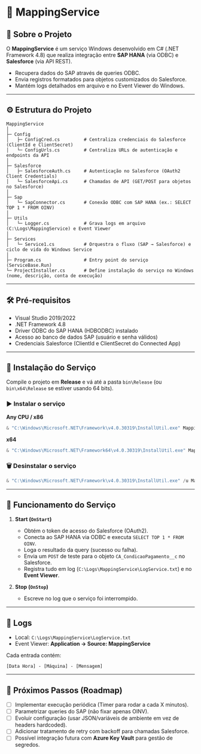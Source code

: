 # 📄 MappingService

## 🚀 Sobre o Projeto
O **MappingService** é um serviço Windows desenvolvido em C# (.NET Framework 4.8) que realiza integração entre **SAP HANA** (via ODBC) e **Salesforce** (via API REST).  

- Recupera dados do SAP através de queries ODBC.  
- Envia registros formatados para objetos customizados do Salesforce.  
- Mantém logs detalhados em arquivo e no Event Viewer do Windows.  

---

## ⚙️ Estrutura do Projeto

```text
MappingService
│
├─ Config
│   ├─ ConfigCred.cs         # Centraliza credenciais do Salesforce (ClientId e ClientSecret)
│   └─ ConfigUrls.cs         # Centraliza URLs de autenticação e endpoints da API
│
├─ Salesforce
│   ├─ SalesforceAuth.cs     # Autenticação no Salesforce (OAuth2 Client Credentials)
│   └─ SalesforceApi.cs      # Chamadas de API (GET/POST para objetos no Salesforce)
│
├─ Sap
│   └─ SapConnector.cs       # Conexão ODBC com SAP HANA (ex.: SELECT TOP 1 * FROM OINV)
│
├─ Utils
│   └─ Logger.cs             # Grava logs em arquivo (C:\Logs\MappingService) e Event Viewer
│
├─ Services
│   └─ Service1.cs           # Orquestra o fluxo (SAP → Salesforce) e ciclo de vida do Windows Service
│
├─ Program.cs                # Entry point do serviço (ServiceBase.Run)
└─ ProjectInstaller.cs       # Define instalação do serviço no Windows (nome, descrição, conta de execução)
```

---

## 🛠️ Pré-requisitos

- Visual Studio 2019/2022  
- .NET Framework 4.8  
- Driver ODBC do SAP HANA (HDBODBC) instalado  
- Acesso ao banco de dados SAP (usuário e senha válidos)  
- Credenciais Salesforce (ClientId e ClientSecret do Connected App)  

---

## 🔧 Instalação do Serviço

Compile o projeto em **Release** e vá até a pasta `bin\Release` (ou `bin\x64\Release` se estiver usando 64 bits).  

### ▶️ Instalar o serviço
**Any CPU / x86**
```powershell
& "C:\Windows\Microsoft.NET\Framework\v4.0.30319\InstallUtil.exe" MappingService.exe
```

**x64**
```powershell
& "C:\Windows\Microsoft.NET\Framework64\v4.0.30319\InstallUtil.exe" MappingService.exe
```

### 🗑️ Desinstalar o serviço
```powershell
& "C:\Windows\Microsoft.NET\Framework\v4.0.30319\InstallUtil.exe" /u MappingService.exe
```

---

## 📌 Funcionamento do Serviço

1. **Start (`OnStart`)**
   - Obtém o token de acesso do Salesforce (OAuth2).  
   - Conecta ao SAP HANA via ODBC e executa `SELECT TOP 1 * FROM OINV`.  
   - Loga o resultado da query (sucesso ou falha).  
   - Envia um `POST` de teste para o objeto `CA_CondicaoPagamento__c` no Salesforce.  
   - Registra tudo em log (`C:\Logs\MappingService\LogService.txt`) e no **Event Viewer**.  

2. **Stop (`OnStop`)**
   - Escreve no log que o serviço foi interrompido.  

---

## 📝 Logs

- Local: `C:\Logs\MappingService\LogService.txt`  
- Event Viewer: **Application → Source: MappingService**  

Cada entrada contém:  
```text
[Data Hora] - [Máquina] - [Mensagem]
```

---

## 🔮 Próximos Passos (Roadmap)

- [ ] Implementar execução periódica (Timer para rodar a cada X minutos).  
- [ ] Parametrizar queries do SAP (não fixar apenas OINV).  
- [ ] Evoluir configuração (usar JSON/variáveis de ambiente em vez de headers hardcoded).  
- [ ] Adicionar tratamento de retry com backoff para chamadas Salesforce.  
- [ ] Possível integração futura com **Azure Key Vault** para gestão de segredos.  
